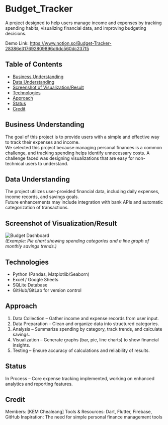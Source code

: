 # Budget_Tracker
A project designed to help users manage income and expenses by tracking spending habits, visualizing financial data, and improving budgeting decisions.

Demo Link: https://www.notion.so/Budget-Tracker-28386e317692809896d6dc560dc237f5

## Table of Contents
- [Business Understanding](#business-understanding)  
- [Data Understanding](#data-understanding)  
- [Screenshot of Visualization/Result](#screenshot-of-visualizationresult)  
- [Technologies](#technologies)   
- [Approach](#approach)  
- [Status](#status)  
- [Credit](#credit)

## Business Understanding
The goal of this project is to provide users with a simple and effective way to track their expenses and income.  
We selected this project because managing personal finances is a common challenge, and tracking spending helps identify unnecessary costs. A challenge faced was designing visualizations that are easy for non-technical users to understand.

## Data Understanding
The project utilizes user-provided financial data, including daily expenses, income records, and savings goals.  
Future enhancements may include integration with bank APIs and automatic categorization of transactions.

## Screenshot of Visualization/Result
![Budget Dashboard](screenshot.png)  
*(Example: Pie chart showing spending categories and a line graph of monthly savings trends.)*

## Technologies
- Python (Pandas, Matplotlib/Seaborn)  
- Excel / Google Sheets  
- SQLite Database  
- GitHub/GitLab for version control  

## Approach

  1. Data Collection – Gather income and expense records from user input.
  2. Data Preparation – Clean and organize data into structured categories.
  3. Analysis – Summarize spending by category, track trends, and calculate savings.
  4. Visualization – Generate graphs (bar, pie, line charts) to show financial insights.
  5. Testing – Ensure accuracy of calculations and reliability of results.

## Status
In Process – Core expense tracking implemented, working on enhanced analytics and reporting features.

## Credit

Members: [KEM Chealeang]
Tools & Resources: Dart, Flutter, Firebase, GitHub
Inspiration: The need for simple personal finance management tools

